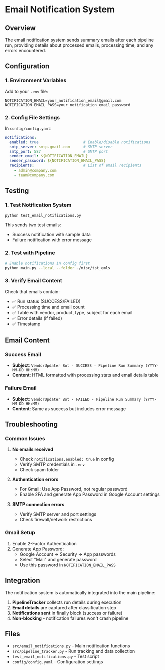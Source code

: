 # Email Notification System

## Overview

The email notification system sends summary emails after each pipeline run, providing details about processed emails, processing time, and any errors encountered.

## Configuration

### 1. Environment Variables

Add to your `.env` file:
```
NOTIFICATION_EMAIL=your_notification_email@gmail.com
NOTIFICATION_EMAIL_PASS=your_notification_email_password
```

### 2. Config File Settings

In `config/config.yaml`:
```yaml
notifications:
  enabled: true                    # Enable/disable notifications
  smtp_server: smtp.gmail.com      # SMTP server
  smtp_port: 587                   # SMTP port
  sender_email: ${NOTIFICATION_EMAIL}
  sender_password: ${NOTIFICATION_EMAIL_PASS}
  recipients:                      # List of email recipients
    - admin@company.com
    - team@company.com
```

## Testing

### 1. Test Notification System
```bash
python test_email_notifications.py
```

This sends two test emails:
- Success notification with sample data
- Failure notification with error message

### 2. Test with Pipeline
```bash
# Enable notifications in config first
python main.py --local --folder ./misc/tst_emls
```

### 3. Verify Email Content

Check that emails contain:
- ✅ Run status (SUCCESS/FAILED)
- ✅ Processing time and email count
- ✅ Table with vendor, product, type, subject for each email
- ✅ Error details (if failed)
- ✅ Timestamp

## Email Content

### Success Email
- **Subject**: `VendorUpdater Bot - SUCCESS - Pipeline Run Summary (YYYY-MM-DD HH:MM)`
- **Content**: HTML formatted with processing stats and email details table

### Failure Email
- **Subject**: `VendorUpdater Bot - FAILED - Pipeline Run Summary (YYYY-MM-DD HH:MM)`
- **Content**: Same as success but includes error message

## Troubleshooting

### Common Issues

1. **No emails received**
   - Check `notifications.enabled: true` in config
   - Verify SMTP credentials in `.env`
   - Check spam folder

2. **Authentication errors**
   - For Gmail: Use App Password, not regular password
   - Enable 2FA and generate App Password in Google Account settings

3. **SMTP connection errors**
   - Verify SMTP server and port settings
   - Check firewall/network restrictions

### Gmail Setup

1. Enable 2-Factor Authentication
2. Generate App Password:
   - Google Account → Security → App passwords
   - Select "Mail" and generate password
   - Use this password in `NOTIFICATION_EMAIL_PASS`

## Integration

The notification system is automatically integrated into the main pipeline:

1. **PipelineTracker** collects run details during execution
2. **Email details** are captured after classification step
3. **Notifications sent** in finally block (success or failure)
4. **Non-blocking** - notification failures won't crash pipeline

## Files

- `src/email_notifications.py` - Main notification functions
- `src/pipeline_tracker.py` - Run tracking and data collection
- `test_email_notifications.py` - Test script
- `config/config.yaml` - Configuration settings